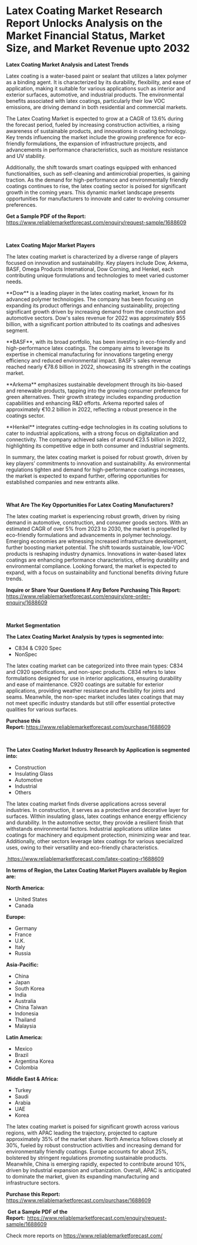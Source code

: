 <p><h1>Latex Coating Market Research Report Unlocks Analysis on the Market Financial Status, Market Size, and Market Revenue upto 2032</h1></p><p><strong>Latex Coating Market Analysis and Latest Trends</strong></p>
<p><p>Latex coating is a water-based paint or sealant that utilizes a latex polymer as a binding agent. It is characterized by its durability, flexibility, and ease of application, making it suitable for various applications such as interior and exterior surfaces, automotive, and industrial products. The environmental benefits associated with latex coatings, particularly their low VOC emissions, are driving demand in both residential and commercial markets.</p><p>The Latex Coating Market is expected to grow at a CAGR of 13.6% during the forecast period, fueled by increasing construction activities, a rising awareness of sustainable products, and innovations in coating technology. Key trends influencing the market include the growing preference for eco-friendly formulations, the expansion of infrastructure projects, and advancements in performance characteristics, such as moisture resistance and UV stability. </p><p>Additionally, the shift towards smart coatings equipped with enhanced functionalities, such as self-cleaning and antimicrobial properties, is gaining traction. As the demand for high-performance and environmentally friendly coatings continues to rise, the latex coating sector is poised for significant growth in the coming years. This dynamic market landscape presents opportunities for manufacturers to innovate and cater to evolving consumer preferences.</p></p>
<p><strong>Get a Sample PDF of the Report:&nbsp;</strong> <a href="https://www.reliablemarketforecast.com/enquiry/request-sample/1688609?utm_campaign=2293&utm_medium=2&utm_source=Github&utm_content=ia&utm_term=26032025&utm_id=latex-coating">https://www.reliablemarketforecast.com/enquiry/request-sample/1688609</a></p>
<p>&nbsp;</p>
<p><strong>Latex Coating Major Market Players</strong></p>
<p><p>The latex coating market is characterized by a diverse range of players focused on innovation and sustainability. Key players include Dow, Arkema, BASF, Omega Products International, Dow Corning, and Henkel, each contributing unique formulations and technologies to meet varied customer needs.</p><p>**Dow** is a leading player in the latex coating market, known for its advanced polymer technologies. The company has been focusing on expanding its product offerings and enhancing sustainability, projecting significant growth driven by increasing demand from the construction and automotive sectors. Dow's sales revenue for 2022 was approximately $55 billion, with a significant portion attributed to its coatings and adhesives segment.</p><p>**BASF**, with its broad portfolio, has been investing in eco-friendly and high-performance latex coatings. The company aims to leverage its expertise in chemical manufacturing for innovations targeting energy efficiency and reduced environmental impact. BASF's sales revenue reached nearly €78.6 billion in 2022, showcasing its strength in the coatings market.</p><p>**Arkema** emphasizes sustainable development through its bio-based and renewable products, tapping into the growing consumer preference for green alternatives. Their growth strategy includes expanding production capabilities and enhancing R&D efforts. Arkema reported sales of approximately €10.2 billion in 2022, reflecting a robust presence in the coatings sector.</p><p>**Henkel** integrates cutting-edge technologies in its coating solutions to cater to industrial applications, with a strong focus on digitalization and connectivity. The company achieved sales of around €23.5 billion in 2022, highlighting its competitive edge in both consumer and industrial segments.</p><p>In summary, the latex coating market is poised for robust growth, driven by key players’ commitments to innovation and sustainability. As environmental regulations tighten and demand for high-performance coatings increases, the market is expected to expand further, offering opportunities for established companies and new entrants alike.</p></p>
<p>&nbsp;</p>
<p><strong>What Are The Key Opportunities For Latex Coating Manufacturers?</strong></p>
<p><p>The latex coating market is experiencing robust growth, driven by rising demand in automotive, construction, and consumer goods sectors. With an estimated CAGR of over 5% from 2023 to 2030, the market is propelled by eco-friendly formulations and advancements in polymer technology. Emerging economies are witnessing increased infrastructure development, further boosting market potential. The shift towards sustainable, low-VOC products is reshaping industry dynamics. Innovations in water-based latex coatings are enhancing performance characteristics, offering durability and environmental compliance. Looking forward, the market is expected to expand, with a focus on sustainability and functional benefits driving future trends.</p></p>
<p><strong>Inquire or Share Your Questions If Any Before Purchasing This Report:</strong> <a href="https://www.reliablemarketforecast.com/enquiry/pre-order-enquiry/1688609?utm_campaign=2293&utm_medium=2&utm_source=Github&utm_content=ia&utm_term=26032025&utm_id=latex-coating">https://www.reliablemarketforecast.com/enquiry/pre-order-enquiry/1688609</a></p>
<p>&nbsp;</p>
<p><strong>Market Segmentation</strong></p>
<p><strong>The Latex Coating Market Analysis by types is segmented into:</strong></p>
<p><ul><li>C834 & C920 Spec</li><li>NonSpec</li></ul></p>
<p><p>The latex coating market can be categorized into three main types: C834 and C920 specifications, and non-spec products. C834 refers to latex formulations designed for use in interior applications, ensuring durability and ease of maintenance. C920 coatings are suitable for exterior applications, providing weather resistance and flexibility for joints and seams. Meanwhile, the non-spec market includes latex coatings that may not meet specific industry standards but still offer essential protective qualities for various surfaces.</p></p>
<p><strong>Purchase this Report:&nbsp;</strong><a href="https://www.reliablemarketforecast.com/purchase/1688609?utm_campaign=2293&utm_medium=2&utm_source=Github&utm_content=ia&utm_term=26032025&utm_id=latex-coating">https://www.reliablemarketforecast.com/purchase/1688609</a></p>
<p>&nbsp;</p>
<p><strong>The Latex Coating Market Industry Research by Application is segmented into:</strong></p>
<p><ul><li>Construction</li><li>Insulating Glass</li><li>Automotive</li><li>Industrial</li><li>Others</li></ul></p>
<p><p>The latex coating market finds diverse applications across several industries. In construction, it serves as a protective and decorative layer for surfaces. Within insulating glass, latex coatings enhance energy efficiency and durability. In the automotive sector, they provide a resilient finish that withstands environmental factors. Industrial applications utilize latex coatings for machinery and equipment protection, minimizing wear and tear. Additionally, other sectors leverage latex coatings for various specialized uses, owing to their versatility and eco-friendly characteristics.</p></p>
<p><a href="https://www.reliablemarketforecast.com/latex-coating-r1688609?utm_campaign=2293&utm_medium=2&utm_source=Github&utm_content=ia&utm_term=26032025&utm_id=latex-coating">&nbsp;https://www.reliablemarketforecast.com/latex-coating-r1688609</a></p>
<p><strong>In terms of Region, the Latex Coating Market Players available by Region are:</strong></p>
<p>
    <p> <strong> North America: </strong>
        <ul>
            <li>United States</li>
            <li>Canada</li>
        </ul>
        </p> 
    <p> <strong> Europe: </strong>
        <ul>
            <li>Germany</li>
            <li>France</li>
            <li>U.K.</li>
            <li>Italy</li>
            <li>Russia</li>
        </ul>
        </p> 
    <p> <strong> Asia-Pacific: </strong>
        <ul>
            <li>China</li>
            <li>Japan</li>
            <li>South Korea</li>
            <li>India</li>
            <li>Australia</li>
            <li>China Taiwan</li>
            <li>Indonesia</li>
            <li>Thailand</li>
            <li>Malaysia</li>
        </ul>
        </p> 
    <p> <strong> Latin America: </strong>
        <ul>
            <li>Mexico</li>
            <li>Brazil</li>
            <li>Argentina Korea</li>
            <li>Colombia</li>
        </ul>
        </p> 
    <p> <strong> Middle East & Africa: </strong>
        <ul>
            <li>Turkey</li>
            <li>Saudi</li>
            <li>Arabia</li>
            <li>UAE</li>
            <li>Korea</li>
        </ul>
    </p>
    </p>
<p><p>The latex coating market is poised for significant growth across various regions, with APAC leading the trajectory, projected to capture approximately 35% of the market share. North America follows closely at 30%, fueled by robust construction activities and increasing demand for environmentally friendly coatings. Europe accounts for about 25%, bolstered by stringent regulations promoting sustainable products. Meanwhile, China is emerging rapidly, expected to contribute around 10%, driven by industrial expansion and urbanization. Overall, APAC is anticipated to dominate the market, given its expanding manufacturing and infrastructure sectors.</p></p>
<p><strong>Purchase this Report: </strong><a href="https://www.reliablemarketforecast.com/purchase/1688609?utm_campaign=2293&utm_medium=2&utm_source=Github&utm_content=ia&utm_term=26032025&utm_id=latex-coating">https://www.reliablemarketforecast.com/purchase/1688609</a></p>
<p>&nbsp;<strong>Get a Sample PDF of the Report:&nbsp;&nbsp;</strong><a href="https://www.reliablemarketforecast.com/enquiry/request-sample/1688609?utm_campaign=2293&utm_medium=2&utm_source=Github&utm_content=ia&utm_term=26032025&utm_id=latex-coating">https://www.reliablemarketforecast.com/enquiry/request-sample/1688609</a></p>
<p><strong></strong></p>
<p>Check more reports on <a href="https://www.reliablemarketforecast.com/?utm_campaign=2293&utm_medium=2&utm_source=Github&utm_content=ia&utm_term=26032025&utm_id=latex-coating">https://www.reliablemarketforecast.com/</a></p>